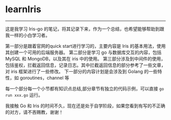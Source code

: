 # learnIris

---

这是我学习 Iris-go 的笔记，将其记录下来，作为一个总结，也希望能够帮助到跟我一样的小白学习者。

第一部分是跟着官网的quick start进行学习的，主要内容是 Iris 的基本用法，使用其创建一个可用的后端服务器。
第二部分是学习 go 与数据库交互的内容，包括 MySQL 和 MongoDB，以及其在 iris 中的使用。
第三部分涉及到中间件的使用，包括鉴权，拦截返回信息，记录日志。其中拦截返回信息的部分参考了一些文章，对 iris 框架进行了一些修改。
下一部分的内容计划是会涉及到 Golang 的一些特性，如 goroutines，channel 等

每一个部分每一个小节都有知识点总结,部分章节有独立的代码示例，可以直接 `go run xxx.go` 运行。

我接触 Go 和 Iris 的时间不久，现在还是处于自学阶段，如果您看到有写的不正确的对方，请不吝赐教，谢谢！
